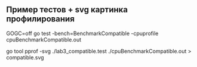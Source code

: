 ## Пример тестов + svg картинка профилирования

GOGC=off go test -bench=BenchmarkCompatible -cpuprofile cpuBenchmarkCompatible.out

go tool pprof -svg ./lab3_compatible.test ./cpuBenchmarkCompatible.out > compatible.svg
